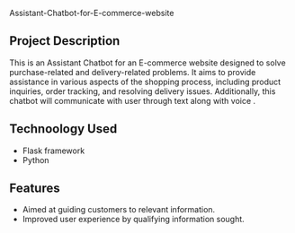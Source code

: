 Assistant-Chatbot-for-E-commerce-website


## Project Description
This is an Assistant Chatbot for an E-commerce website designed to solve purchase-related and delivery-related problems. It aims to provide assistance in various aspects of the shopping process, including product inquiries, order tracking, and resolving delivery issues.
Additionally, this chatbot will communicate with user through text along with voice .

## Technoology Used
- Flask framework
- Python

## Features
- Aimed at guiding customers to relevant information. 
- Improved user experience by qualifying information sought. 
